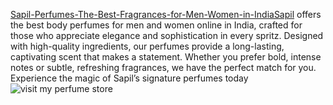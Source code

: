 [Sapil-Perfumes-The-Best-Fragrances-for-Men-Women-in-IndiaSapil](https://in.sapil.com) offers the best body perfumes for men and women online in India, crafted for those who appreciate elegance and sophistication in every spritz. Designed with high-quality ingredients, our perfumes provide a long-lasting, captivating scent that makes a statement. Whether you prefer bold, intense notes or subtle, refreshing fragrances, we have the perfect match for you. Experience the magic of Sapil’s signature perfumes today![visit my perfume store](https://in.sapil.com)
